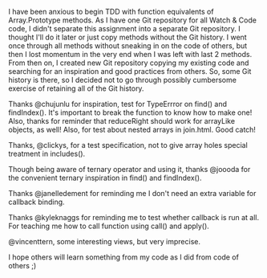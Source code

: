 I have been anxious to begin TDD with function equivalents of Array.Prototype methods. As I have one Git repository for all Watch & Code code, I didn't separate this assignment into a separate Git repository. I thought I'll do it later or just copy methods without the Git history. I went once through all methods without sneaking in on the code of others, but then I lost momentum in the very end when I was left with last 2 methods. From then on, I created new Git repository copying my existing code and searching for an inspiration and good practices from others. So, some Git history is there, so I decided not to go through possibly cumbersome exercise of retaining all of the Git history.

Thanks @chujunlu for inspiration, test for TypeErrror on find() and findIndex(). It's important to break the function to know how to make one! Also, thanks for reminder that reduceRight should work for arrayLike objects, as well!
Also, for test about nested arrays in join.html. Good catch!

Thanks, @clickys, for a test specification, not to give array holes special treatment in includes().

Though being aware of ternary operator and using it, thanks @joooda for the convenient ternary inspiration in find() and findIndex().

Thanks @janelledement for reminding me I don't need an extra variable for callback binding.

Thanks @kyleknaggs for reminding me to test whether callback is run at all. For teaching me how to call function using call() and apply().

@vincenttern, some interesting views, but very imprecise.

I hope others will learn something from my code as I did from code of others ;)
